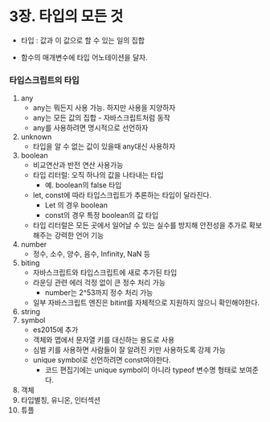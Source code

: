 # 3장. 타입의 모든 것

- 타입 : 값과 이 값으로 할 수 있는 일의 집합



- 함수의 매개변수에 타입 어노테이션을 달자. 



### 타입스크립트의 타입

1. any
   - any는 뭐든지 사용 가능. 하지만 사용을 지양하자
   - any는 모든 값의 집합 - 자바스크립트처럼 동작
   - any를 사용하려면 명시적으로 선언하자
2. unknown
   - 타입을 알 수 없는 값이 있을때 any대신 사용하자
3. boolean
   - 비교연산과 반전 연산 사용가능
   - 타입 리터럴: 오직 하나의 값을 나타내는 타입
     - 예. boolean의 false 타입
   - let, const에 따라 타입스크립트가 추론하는 타입이 달라진다.
     - Let 의 경우 boolean
     - const의 경우 특정 boolean의 값 타입
   - 타입 리터럴은 모든 곳에서 일어날 수 있는 실수를 방지해 안전성을 추가로 확보해주는 강력한 언어 기능
4. number
   - 정수, 소수, 양수, 음수, Infinity, NaN 등
5. biting
   - 자바스크립트와 타입스크립트에 새로 추가된 타입
   - 라운딩 관련 에러 걱정 없이 큰 정수 처리 가능
     - number는 2^53까지 정수 처리 가능
   - 일부 자바스크립트 엔진은 bitint를 자체적으로 지원하지 않으니 확인해야한다.
6. string
7. symbol
   - es2015에 추가
   - 객체와 맵에서 문자열 키를 대신하는 용도로 사용
   - 심벌 키를 사용하면 사람들이 잘 알려진 키만 사용하도록 강제 가능
   - unique symbol로 선언하려면 const여야한다.
     - 코드 편집기에는 unique symbol이 아니라 typeof 변수명 형태로 보여준다.
8. 객체
9. 타입별칭, 유니온, 인터섹션
10. 튜플
